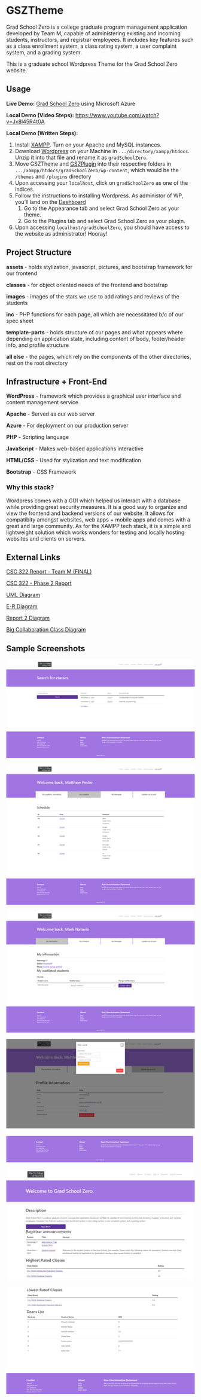 # GSZTheme

Grad School Zero is a college graduate program management application developed by Team M, capable of administering existing and incoming students, instructors, and registrar employees. It includes key features such as a class enrollment system, a class rating system, a user complaint system, and a grading system.

This is a graduate school Wordpress Theme for the Grad School Zero website.

## **Usage**

**Live Demo:** [Grad School Zero](http://52.168.54.18/wordpress/) using Microsoft Azure

**Local Demo (Video Steps):** https://www.youtube.com/watch?v=Jx8l45R4t0A  

**Local Demo (Written Steps):**  
1) Install [XAMPP](https://www.apachefriends.org/download.html). Turn on your Apache and MySQL instances.
2) Download [Wordpress](https://wordpress.org/download/#download-install) on your Machine in `.../directory/xampp/htdocs`. Unzip it into that file and rename it as `gradSchoolZero`.
3) Move GSZTheme and [GSZPlugin](https://github.com/Matthew1172/GSZPlugin) into their respective folders in `.../xampp/htdocs/gradSchoolZero/wp-content`, which would be the `/themes` and `/plugins` directory
4) Upon accessing your `localhost`, click on `gradSchoolZero` as one of the indices.
5) Follow the instructions to installing Wordpress. As administor of WP, you'll land on the [Dashboard](http://localhost/gradSchoolZero/wp-admin)
   1) Go to the Appearance tab and select Grad School Zero as your theme.
   2) Go to the Plugins tab and select Grad School Zero as your plugin.
6) Upon accessing `localhost/gradSchoolZero`, you should have access to the website as administrator! Hooray!

## **Project Structure**

**assets** - holds stylization, javascript, pictures, and bootstrap framework for our frontend

**classes** - for object oriented needs of the frontend and bootstrap

**images** - images of the stars we use to add ratings and reviews of the students

**inc** - PHP functions for each page, all which are necessitated b/c of our spec sheet

**template-parts** - holds structure of our pages and what appears where depending on application state, including content of body, footer/header info, and profile structure

**all else** - the pages, which rely on the components of the other directories, rest on the root directory

## Infrastructure + Front-End

**WordPress** - framework which provides a graphical user interface and content management service

**Apache** - Served as our web server

**Azure** - For deployment on our production server

**PHP** - Scripting language

**JavaScript** - Makes web-based applications interactive

**HTML/CSS** - Used for stylization and text modification

**Bootstrap** - CSS Framework

### Why this stack?

Wordpress comes with a GUI which helped us interact with a database while providing great security measures. It is a good way to organize and view the frontend and backend versions of our website.  It allows for compatibity amongst websites, web apps + mobile apps and comes with a great and large community. As for the XAMPP tech stack, it is a simple and lightweight solution which works wonders for testing and locally hosting websites and clients on servers.

## External Links

[CSC 322 Report - Team M (FINAL)](https://discord.com/channels/880525643547283466/880525644075778172/918331802857381899)

[CSC 322 - Phase 2 Report](https://docs.google.com/document/d/1R1VgcX8y5uY24H5yis6-SqwnVhoiczTvohWB7uZnJHo/edit)

[UML Diagram](https://miro.com/app/board/o9J_luuvkTY=/?invite_link_id=526400883626)

[E-R Diagram](https://miro.com/app/board/uXjVOfGtL0w=/?invite_link_id=927914406783)

[Report 2 Diagram](https://miro.com/app/board/o9J_liRiAc4=/?invite_link_id=120245950550)

[Big Collaboration Class Diagram](https://miro.com/app/board/uXjVOfArji8=/?invite_link_id=972464468462)

## Sample Screenshots

![](image/README/1639042766811.png)

![](image/README/1639043177954.png)

![](image/README/1639042798712.png)

![](image/README/1639042811223.png)

![](image/README/1639042897344.png)

![](image/README/1639042964375.png)
